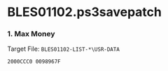 # BLES01102.ps3savepatch

### 1. Max Money

Target File: `BLES01102-LIST-*\USR-DATA`

```
2000CCC0 0098967F
```

